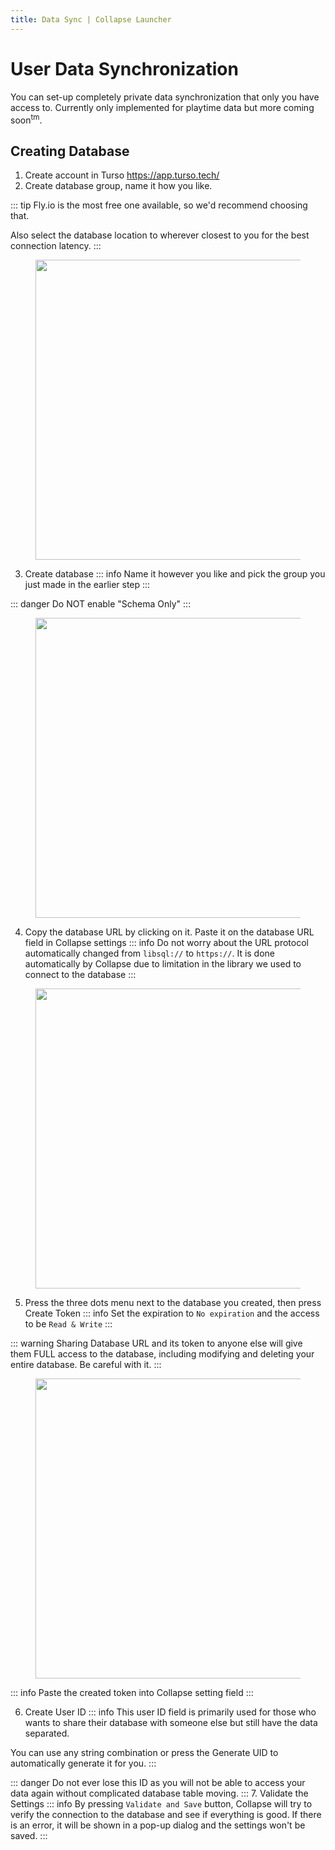 ```yaml
---
title: Data Sync | Collapse Launcher
---
```

# User Data Synchronization
You can set-up completely private data synchronization that only you have access to. Currently only implemented for playtime data but more coming soon<sup>tm</sup>.

## Creating Database

1. Create account in Turso https://app.turso.tech/
2. Create database group, name it how you like.

::: tip
Fly.io is the most free one available, so we'd recommend choosing that.

Also select the database location to wherever closest to you for the best connection latency.
:::

<figure style="text-align: center;">
  <img src="/img/feature/db1.png" style="display: block; margin: 0 auto;" width="480">
</figure>

3. Create database
::: info
Name it however you like and pick the group you just made in the earlier step
:::

::: danger
Do NOT enable "Schema Only"
:::

<figure style="text-align: center;">
  <img src="/img/feature/db2.png" style="display: block; margin: 0 auto;" width="480">
</figure>

4. Copy the database URL by clicking on it. Paste it on the database URL field in Collapse settings
::: info
Do not worry about the URL protocol automatically changed from `libsql://` to `https://`. It is done automatically by Collapse due to limitation in the library we used to connect to the database
:::

<figure style="text-align: center;">
  <img src="/img/feature/db3.png" style="display: block; margin: 0 auto;" width="480">
</figure>

5. Press the three dots menu next to the database you created, then press Create Token
::: info
Set the expiration to `No expiration` and the access to be `Read & Write`
:::

::: warning
Sharing Database URL and its token to anyone else will give them FULL access to the database, including modifying and deleting your entire database. Be careful with it.
:::

<figure style="text-align: center;">
  <img src="/img/feature/db4.png" style="display: block; margin: 0 auto;" width="480">
</figure>

::: info
Paste the created token into Collapse setting field
:::

6. Create User ID
::: info
This user ID field is primarily used for those who wants to share their database with someone else but still have the data separated.

You can use any string combination or press the Generate UID to automatically generate it for you.
:::

::: danger
Do not ever lose this ID as you will not be able to access your data again without complicated database table moving.
:::
7. Validate the Settings
::: info
By pressing `Validate and Save` button, Collapse will try to verify the connection to the database and see if everything is good. If there is an error, it will be shown in a pop-up dialog and the settings won't be saved.
:::
